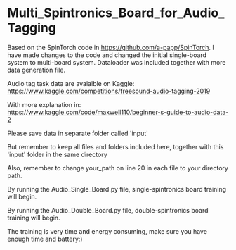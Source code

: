 # Multi_Spintronics_Board_for_Audio_Tagging
Based on the SpinTorch code in https://github.com/a-papp/SpinTorch. I have made changes to the code and changed the initial single-board system to multi-board system. Dataloader was included together with more data generation file.


Audio tag task data are avaialble on Kaggle: https://www.kaggle.com/competitions/freesound-audio-tagging-2019

With more explanation in: https://www.kaggle.com/code/maxwell110/beginner-s-guide-to-audio-data-2


Please save data in separate folder called 'input'

But remember to keep all files and folders included here, together with this 'input' folder in the same directory

Also, remember to change your_path on line 20 in each file to your directory path. 

By running the Audio_Single_Board.py file, single-spintronics board training will begin.

By running the Audio_Double_Board.py file, double-spintronics board training will begin.



The training is very time and energy consuming, make sure you have enough time and battery:)
